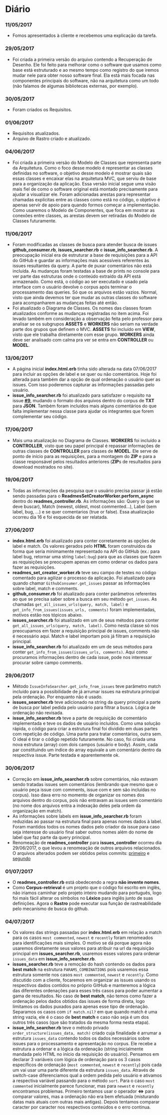 # Diário #

### 11/05/2017 ###
- Fomos apresentados à cliente e recebemos uma explicação da tarefa.

### 29/05/2017 ###
- Foi criada a primeira versão do arquivo contendo a Recuperação de Desenho. Ele foi feito para melhorar como o software que usamos como base está estruturado e ao mesmo tempo como registro do que iremos mudar nele para obter nosso software final. Ela está mais focada nas componentes principais do software, não na arquitetura como um todo (não falamos de algumas bibliotecas externas, por exemplo).

### 30/05/2017 ###
- Foram criados os Requisitos.

### 01/06/2017 ###
- Requisitos atualizados.
- Arquivo de Rastro criado e atualizado.

### 04/06/2017 ###
- Foi criada a primeira versão do Modelo de Classes que representa parte da Arquitetura. Como o foco desse modelo é representar as classes definidas no software, o objetivo desse modelo é mostrar quais são essas classes e encaixar elas na arquitetura MVC, que serviu de base para a organização da aplicação. Essa versão inicial segue uma visão mais fiel de como o software original está montado precisamente para ajudar a visualizar ele. Foram adicionadas arestas para representar chamadas explícitas entre as classes como está no código, o objetivo é apenas servir de apoio para quando formos começar a implementação. Como usaremos o Modelo de Componentes, que foca em mostrar as conexões entre classes, as arestas devem ser retiradas do Modelo de Classes futuramente.

### 11/06/2017 ###
- Foram modificadas as classes de busca para atender busca de issues **github_consumer.rb**, **issues_searcher.rb** e **issue_info_searcher.rb**. A preocupação inicial era de estruturar a base de requisições para a API do GitHub e guardar as informações mais acessíveis referentes às issues resultantes da query. A parte de puxar comentários não está incluída. As mudanças foram testadas a base de prints no console para ver parte das estruturas onde o conteúdo extraído da API está armazenado. Como está, o código ao ser executado e usado pela interface com o usuário devolve o corpus após terminar o processamento das queries. Só que os arquivos estão vazios. Normal, visto que ainda devemos ter que mudar as outras classes do software para acompanharem as mudanças feitas até então.
- Foi atualizado o Diagrama de Classes. Os nomes das classes foram atualizados conforme as mudanças registradas no item acima. Foi levado também em consideração a observação feita pelo professor para analisar se os subgrupos **ASSETS** e **WORKERS** não seriam na verdade parte dos grupos que definem o MVC. **ASSETS** foi incluído em **VIEW**, visto que ele trabalha diretamente com esse grupo. **WORKERS** ainda deve ser analisado com calma pra ver se entra em **CONTROLLER** ou **MODEL**.

### 13/06/2017 ###
- A página inicial **index.html.erb** tinha sido alterada na data 07/06/2017 para incluir as opções de label e se quer ou não comentários. Hoje foi alterada para também dar a opção de qual ordenação o usuário quer as issues. Com isso poderemos capturar as informações passadas pelo usuário.
- **issue_info_searcher.rb** foi atualizado para satisfazer o requisito na issue **[#9](https://github.com/danielamaksoud/INF1629TerceiroTrabalho/issues/9)**, mudando o formato dos arquivos dentro do corpus de **TXT** para **JSON**. Também foram incluídos mais alguns comentários do que falta implementar nessa classe para ajudar os integrantes que forem complementar seu código.

### 17/06/2017 ###
- Mais uma atualização no Diagrama de Classes. **WORKERS** foi incluído a **CONTROLLER**, visto que seu papel principal é repassar informações de outras classes de **CONTROLLER** para classes de **MODEL**. Ele serve de ponto de início para as requisições, para a montagem do **ZIP** e para a classe responsável pelos resultados anteriores (**ZIP**s de resultados para download mostrados no site).

### 19/06/2017 ###
- Todas as informações da pesquisa que o usuário precisa passar já estão sendo passadas para o **ReadmesSetCreatorWorker.perform_async** dentro do **readmes_controller.rb**. As informações são: Query (o que se deve buscar), Match (newest, oldest, most commented...), Label (sem label, bug, ...) e se quer comentarios (true or false). Essa atualização ocorreu dia 16 e foi esquecida de ser relatada.

### 27/06/2017 ###
- **index.html.erb** foi atualizado para conter corretamente as opções de label e match. Os valores gerados pelo **HTML** foram construídos da forma que seria minimamente representado na API do GitHub (ex.: para label bug, retornar uma string `label:bug`) para que as classes que fazem as requisições se preocupem apenas em como ordenar os dados para fazer as requisições.
- **readmes_set_creator_worker.rb** teve seu campo de testes no código comentado para agilizar o processo da aplicação. Foi atualizado para quando chamar `GithubConsumer.get_issues` passar as informações sobre label, match e comments.
- **github_consumer.rb** foi atualizado para conter parâmetros referentes ao que se precisa saber sobre a busca em seu método `get_issues`. As chamadas `get_all_issues_urls(query, match, label)` e `get_info_from_issues(issues_urls, comments)` foram implementadas, motivos estão nos tópicos abaixo.
- **issues_searcher.rb** foi atualizado em um de seus métodos para conter `get_all_issues_urls(query, match, label)`. Como nesta classe só nos preocupamos em fazer a requisição principal de issues, comments não é necessário aqui. Match e label importam pois já filtram a requisição principal. 
- **issue_info_searcher.rb** foi atualizado em um de seus métodos para conter `get_info_from_issues(issues_urls, comments)`. Aqui como procuramos informações dentro de cada issue, pode nos interessar procurar sobre campo comments.

### 29/06/2017 ###
- Método `IssueInfoSearcher.get_info_from_issues` teve parâmetro match incluído para a possibilidade de já arrumar issues na estrutura principal pela ordenação. Por enquanto não é usado.
- **issues_searcher.rb** teve adicionado na string da query principal a parte de busca por label pedida pelo usuário para filtrar a busca. Lógica de ordenação não revisada.
- **issue_info_searcher.rb** teve a parte de requisição de comentário implementada e teve os dados de usuário incluídos. Como uma solução rápida, o código para criar a estrutura final foi dividido em duas partes com repetição de código. Uma parte para tratar comentários, outra sem. O ideal é tirar o código repetido futuramente. No caso, foi criada uma nova estrutura (array) com dois campos (usuário e body). Assim, cada par constituindo um índice do array equivale a um comentário dentro da respectiva issue. Parte testada e aparentemente ok.

### 30/06/2017 ###
- Correção em **issue_info_searcher.rb** sobre comentários, não estavam sendo tratadas issues sem comentários (lembrando que mesmo que o usuário peça issue com comments, issue com e sem são incluídas no corpus). Isso dava erro no momento de organizar os nomes dos arquivos dentro do corpus, pois não entravam as issues sem comentário (no nome dos arquivos entra a indexação deles pela ordem da organização em match).
- As informações sobre labels em **issue_info_searcher.rb** foram reduzidas ao passar na estrutura final para apenas nomes dados à label. Foram mantidos todos os nomes dados pelo criador da issue para caso seja interesse do usuário final saber outros nomes além do nome de label que faz parte da query principal.
- Renomeação de **readmes_controller** para **issues_controller** ocorreu dia 29/06/2017, o que levou a renomeação de outros arquivos relacionados. O arquivos alterados podem ser obtidos pelos commits: [primeiro](https://github.com/ninofabrizio/corpus-retrieval/commit/7a4e64d6cad7e3e8d3d267cb6dfb78e5c044bb8d) e [segundo](https://github.com/ninofabrizio/corpus-retrieval/commit/3391ec8cf6b258af656a5cafc27addda24ec7cee)

### 01/07/2017 ###
- O **readmes_controller.rb** está obedecendo a regra **não invente nomes**.
- Como **Corpus-retrieval** é um projeto que o código foi escrito em inglês, não iriamos caminhar pelo projeto inteiro mudando para português, logo foi mais fácil alterar os símbolos no **Léxico** para inglês junto de suas definições. Agora o **Rastro** pode executar sua função de rastreabilidade pelo mecanismo de busca do github.

### 04/07/2017 ###
- Os valores das strings passadas por **index.html.erb** em relação a match para os casos `most commented`, `newest` e `recently` foram renomeados para identificações mais simples. O motivo se dá porque agora não usaremos diretamente seus valores para atribuir na url da requisição principal em **issues_searcher.rb**, usaremos esses valores para ordenar `issues_data` em **issue_info_searcher.rb**.
- **issues_searcher.rb** teve a remoção do hash contendo os dados para **best match** na estrutura `PARAMS_COMBINATIONS` pois usaremos essa estrutura somente nos casos `most commented`, `newest` e `recently`. Como discutido com a cliente, focaremos em organizar as issues usando os respectivos dados contidos no próprio GitHub e manteremos a lógica das diferentes ordenações para esses três casos para poder aumentar a gama de resultados. No caso de **best match**, não temos como fazer a ordenação pelos dados obtidos das issues de forma direta, logo limitamos os dados puxados para apenas esse tipo de ordenação. Separamos os casos com `if match.nil?` em que quando match é uma string vazia, ele é o caso de **best match** e caso não seja é um dos outros três casos (que são tratados da mesma forma nesta etapa).
- **issue_info_searcher.rb** teve o método privado `order_structure(issues_data, match)` criado cuja finalidade é arrumar a estrutura `issues_data` contendo todos os dados necessários sobre issues para o processamento e apresentação no corpus. Ele recebe a estrutura a ordenar e a lógica da ordenação (string inicialmente mandada pelo HTML no início da requisição do usuário). Pensamos em declarar 3 variáveis com lógica de ordenação para os 3 casos específicos de ordenação (`most commented`, `newest` e `recently`) pois cada um vai usar uma parte diferente da estrutura `issues_data`. Através de switch-case diferenciamos qual a ordem pedida pelo usuário e ativamos a respectiva variável passando para o método `sort`. Para o caso `most commented` inicialmente parece funcionar, mas para `newest` e `recently` encontramos problemas. Primeiro tentamos usar o operador **<=>** para comparar valores, mas a ordenação não era bem efetuada (misturando datas mais atuais com outras mais antigas). Depois tentamos comparar caracter por caracter nos respectivos conteúdos e o erro continua.
